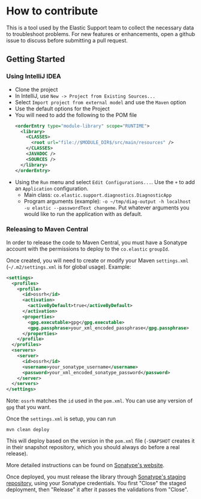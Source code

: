# How to contribute

This is a tool used by the Elastic Support team to collect the necessary data to troubleshoot problems. For new features or enhancements, open a github issue to discuss before submitting a pull request.

## Getting Started

### Using IntelliJ IDEA

- Clone the project
- In IntelliJ, use `New -> Project from Existing Sources...`
- Select `Import project from external model` and use the `Maven` option
- Use the default options for the Project
- You will need to add the following to the POM file
  ```xml
  <orderEntry type="module-library" scope="RUNTIME">
    <library>
      <CLASSES>
        <root url="file://$MODULE_DIR$/src/main/resources" />
      </CLASSES>
      <JAVADOC />
      <SOURCES />
    </library>
  </orderEntry>
  ```
- Using the `Run` menu and select `Edit Configurations...`. Use the `+` to add an `Application` configuration.
  - Main class: `co.elastic.support.diagnostics.DiagnosticApp`
  - Program arguments (example): `-o ~/tmp/diag-output -h localhost -u elastic --passwordText changeme`. Put whatever arguments you would like to run the application with as default.

### Releasing to Maven Central

In order to release the code to Maven Central, you must have a Sonatype account
with the permissions to deploy to the `co.elastic` `groupId`.

Once created, you will need to create or modify your Maven `settings.xml`
(`~/.m2/settings.xml` is for global usage). Example:

```xml
<settings>
  <profiles>
    <profile>
      <id>ossrh</id>
      <activation>
        <activeByDefault>true</activeByDefault>
      </activation>
      <properties>
        <gpg.executable>gpg</gpg.executable>
        <gpg.passphrase>your_xml_encoded_passphrase</gpg.passphrase>
      </properties>
    </profile>
  </profiles>
  <servers>
    <server>
      <id>ossrh</id>
      <username>your_sonatype_username</username>
      <password>your_xml_encoded_sonatype_password</password>
    </server>
  </servers>
</settings>
```

Note: `ossrh` matches the `id` used in the `pom.xml`. You can use any version of
`gpg` that you want.

Once the `settings.xml` is setup, you can run

```
mvn clean deploy
```

This will deploy based on the version in the `pom.xml` file (`-SNAPSHOT` creates
it in their snapshot repository, which you should always do before a real
release).

More detailed instructions can be found on
[Sonatype's website](https://central.sonatype.org/publish/publish-maven/).

Once deployed, you must release the library through
[Sonatype's staging repository](https://oss.sonatype.org/#stagingRepositories),
using your Sonatype credentials. You first "Close" the staged deployment, then
"Release" it after it passes the validations from "Close".
